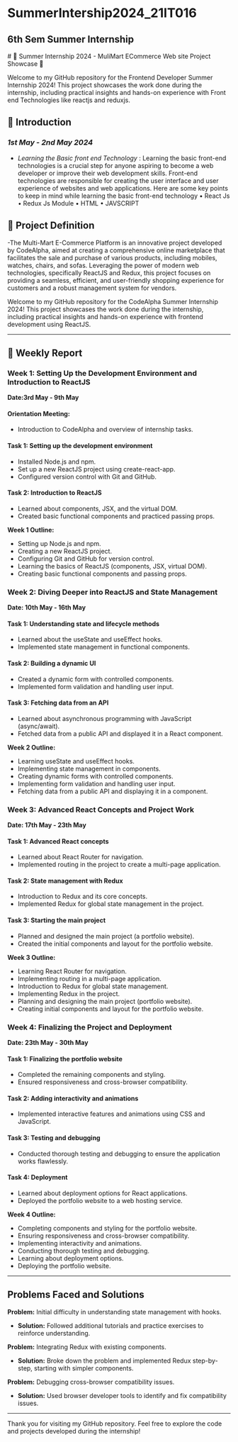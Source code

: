 # SummerIntership2024_21IT016

<h2>6th Sem Summer Internship</h2>
# 🌟 Summer Internship 2024 - MuliMart ECommerce Web site Project Showcase 🌟

Welcome to my GitHub repository for the  Frontend Developer Summer Internship 2024! This project showcases the work done during the internship, including practical insights and hands-on experience with Front end Technologies like reactjs and reduxjs. 

## 🚀 Introduction
### *1st May - 2nd May 2024*
- *Learning the Basic front end Technology* : Learning the basic front-end technologies is a crucial step for anyone aspiring to become a web developer or improve their web development skills. Front-end technologies are responsible for creating the user interface and user experience of websites and web applications. Here are some key points to keep in mind while learning the basic front-end technology
• React Js
• Redux Js Module
• HTML
• JAVSCRIPT

## 🚀 Project Definition
-The Multi-Mart E-Commerce Platform is an innovative project developed by CodeAlpha, aimed at creating a comprehensive online marketplace that facilitates the sale and purchase of various products, including mobiles, watches, chairs, and sofas. Leveraging the power of modern web technologies, specifically ReactJS and Redux, this project focuses on providing a seamless, efficient, and user-friendly shopping experience for customers and a robust management system for vendors.

Welcome to my GitHub repository for the CodeAlpha Summer Internship 2024! This project showcases the work done during the internship, including practical insights and hands-on experience with frontend development using ReactJS.

---

## 📝 Weekly Report

### Week 1: Setting Up the Development Environment and Introduction to ReactJS
**Date:3rd May - 9th May**

#### Orientation Meeting:
- Introduction to CodeAlpha and overview of internship tasks.

#### Task 1: Setting up the development environment
- Installed Node.js and npm.
- Set up a new ReactJS project using create-react-app.
- Configured version control with Git and GitHub.

#### Task 2: Introduction to ReactJS
- Learned about components, JSX, and the virtual DOM.
- Created basic functional components and practiced passing props.

**Week 1 Outline:**
- Setting up Node.js and npm.
- Creating a new ReactJS project.
- Configuring Git and GitHub for version control.
- Learning the basics of ReactJS (components, JSX, virtual DOM).
- Creating basic functional components and passing props.

### Week 2: Diving Deeper into ReactJS and State Management
**Date: 10th May - 16th May** 

#### Task 1: Understanding state and lifecycle methods
- Learned about the useState and useEffect hooks.
- Implemented state management in functional components.

#### Task 2: Building a dynamic UI
- Created a dynamic form with controlled components.
- Implemented form validation and handling user input.

#### Task 3: Fetching data from an API
- Learned about asynchronous programming with JavaScript (async/await).
- Fetched data from a public API and displayed it in a React component.

**Week 2 Outline:**
- Learning useState and useEffect hooks.
- Implementing state management in components.
- Creating dynamic forms with controlled components.
- Implementing form validation and handling user input.
- Fetching data from a public API and displaying it in a component.

### Week 3: Advanced React Concepts and Project Work
**Date: 17th May - 23th May** 

#### Task 1: Advanced React concepts
- Learned about React Router for navigation.
- Implemented routing in the project to create a multi-page application.

#### Task 2: State management with Redux
- Introduction to Redux and its core concepts.
- Implemented Redux for global state management in the project.

#### Task 3: Starting the main project
- Planned and designed the main project (a portfolio website).
- Created the initial components and layout for the portfolio website.

**Week 3 Outline:**
- Learning React Router for navigation.
- Implementing routing in a multi-page application.
- Introduction to Redux for global state management.
- Implementing Redux in the project.
- Planning and designing the main project (portfolio website).
- Creating initial components and layout for the portfolio website.

### Week 4: Finalizing the Project and Deployment
**Date: 23th May - 30th May** 

#### Task 1: Finalizing the portfolio website
- Completed the remaining components and styling.
- Ensured responsiveness and cross-browser compatibility.

#### Task 2: Adding interactivity and animations
- Implemented interactive features and animations using CSS and JavaScript.

#### Task 3: Testing and debugging
- Conducted thorough testing and debugging to ensure the application works flawlessly.

#### Task 4: Deployment
- Learned about deployment options for React applications.
- Deployed the portfolio website to a web hosting service.

**Week 4 Outline:**
- Completing components and styling for the portfolio website.
- Ensuring responsiveness and cross-browser compatibility.
- Implementing interactivity and animations.
- Conducting thorough testing and debugging.
- Learning about deployment options.
- Deploying the portfolio website.

---

## Problems Faced and Solutions

**Problem:** Initial difficulty in understanding state management with hooks.
- **Solution:** Followed additional tutorials and practice exercises to reinforce understanding.

**Problem:** Integrating Redux with existing components.
- **Solution:** Broke down the problem and implemented Redux step-by-step, starting with simpler components.

**Problem:** Debugging cross-browser compatibility issues.
- **Solution:** Used browser developer tools to identify and fix compatibility issues.

---

Thank you for visiting my GitHub repository. Feel free to explore the code and projects developed during the internship!

